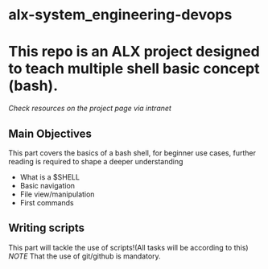 # alx-system_engineering-devops

<h1>This repo is an ALX project designed to teach multiple shell basic concept (bash).</h1>

<p><em>Check resources on the project page via intranet</em></p>

<h2>Main Objectives</h2>

<p>This part covers the basics of a bash shell, for beginner use cases, further reading is required to shape a deeper understanding</p>

<ul>
  <li>What is a $SHELL</li>
  <li>Basic navigation</li>
  <li>File view/manipulation</li>
  <li>First commands</li>
</ul>

<h2>Writing scripts</h2>
<p>This part will tackle the use of scripts!(All tasks will be according to this) <em>NOTE</em> That the use of git/github is mandatory.</p>

